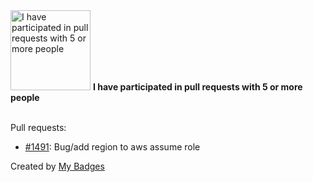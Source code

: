 <img src="https://github.com/my-badges/my-badges/blob/master/src/all-badges/pr-collaboration/pr-collaboration-5.png?raw=true" alt="I have participated in pull requests with 5 or more people" title="I have participated in pull requests with 5 or more people" width="128">
<strong>I have participated in pull requests with 5 or more people</strong>
<br><br>

Pull requests:

- <a href="https://github.com/diggerhq/digger/pull/1491">#1491</a>: Bug/add region to aws assume role


Created by <a href="https://github.com/my-badges/my-badges">My Badges</a>